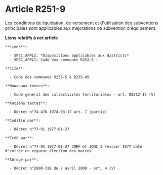 # Article R251-9

Les conditions de liquidation, de versement et d'utilisation des subventions principales sont applicables aux majorations de
subvention d'équipement.

**Liens relatifs à cet article**

	**Liens**:

	  - SPEC_APPLI: *Dispositions applicables aux districts*
	  - SPEC_APPLI: Code des communes R252-5 :

	**Cite**:

	  - Code des communes R235-5 à R235-45

	**Nouveaux textes**:

	  - Code général des collectivités territoriales - art. D5212-15 (V)

	**Anciens textes**:

	  - Décret n°74-476 1974-03-17 art. 7 (partie)

	**Codifié par**:

	  - Décret n°77-91 1977-01-27

	**Créé par**:

	  - Décret n°77-91 1977-01-27 JORF et JONC 3 février 1977 date d'entrée en vigueur élection des maires

	**Abrogé par**:

	  - Décret n°2000-318 du 7 avril 2000 - art. 4 (V)
